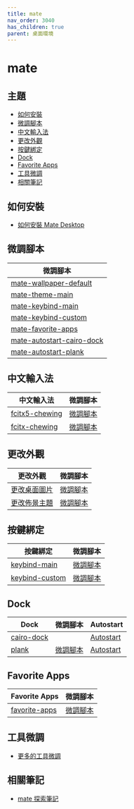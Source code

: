 ```yaml
---
title: mate
nav_order: 3040
has_children: true
parent: 桌面環境
---
```



# mate


## 主題

* [如何安裝](#如何安裝)
* [微調腳本](#微調腳本)
* [中文輸入法](#中文輸入法)
* [更改外觀](#更改外觀)
* [按鍵綁定](#按鍵綁定)
* [Dock](#dock)
* [Favorite Apps](#favorite-apps)
* [工具微調](#工具微調)
* [相關筆記](#相關筆記)


## 如何安裝

* [如何安裝 Mate Desktop](https://samwhelp.github.io/note-about-ubuntu/read/desktop_environment/mate/install.html)


## 微調腳本

| 微調腳本 |
| --- |
| [mate-wallpaper-default](https://github.com/samwhelp/note-about-ubuntu/tree/gh-pages/_demo/adjustment/de/mate/part/mate-wallpaper-default) |
| [mate-theme-main](https://github.com/samwhelp/note-about-ubuntu/tree/gh-pages/_demo/adjustment/de/mate/part/mate-theme-main) |
| [mate-keybind-main](https://github.com/samwhelp/note-about-ubuntu/tree/gh-pages/_demo/adjustment/de/mate/part/mate-keybind-main) |
| [mate-keybind-custom](https://github.com/samwhelp/note-about-ubuntu/tree/gh-pages/_demo/adjustment/de/mate/part/mate-keybind-custom) |
| [mate-favorite-apps](https://github.com/samwhelp/note-about-ubuntu/tree/gh-pages/_demo/adjustment/de/mate/part/mate-favorite-apps) |
| [mate-autostart-cairo-dock](https://github.com/samwhelp/note-about-ubuntu/tree/gh-pages/_demo/adjustment/de/mate/part/mate-autostart-cairo-dock) |
| [mate-autostart-plank](https://github.com/samwhelp/note-about-ubuntu/tree/gh-pages/_demo/adjustment/de/mate/part/mate-autostart-plank) |


## 中文輸入法

| 中文輸入法 | 微調腳本 |
| --- | --- |
| [fcitx5-chewing](https://samwhelp.github.io/note-about-ubuntu/read/subject/im/fcitx5.html) | [微調腳本](https://github.com/samwhelp/note-about-ubuntu/tree/gh-pages/_demo/adjustment/env/im/fcitx5-chewing) |
| [fcitx-chewing](https://samwhelp.github.io/note-about-ubuntu/read/subject/im/fcitx/fcitx-chewing.html) | [微調腳本](https://github.com/samwhelp/note-about-ubuntu/tree/gh-pages/_demo/adjustment/env/im/fcitx-chewing) |


## 更改外觀

| 更改外觀 | 微調腳本 |
| --- | --- |
| [更改桌面圖片](https://samwhelp.github.io/note-about-ubuntu/read/desktop_environment/mate/adjustment/wallpaper.html) | [微調腳本](https://github.com/samwhelp/note-about-ubuntu/tree/gh-pages/_demo/adjustment/de/mate/part/mate-wallpaper-default) |
| [更改佈景主題](https://samwhelp.github.io/note-about-ubuntu/read/desktop_environment/mate/adjustment/theme.html) | [微調腳本](https://github.com/samwhelp/note-about-ubuntu/tree/gh-pages/_demo/adjustment/de/mate/part/mate-theme-main) |


## 按鍵綁定

| 按鍵綁定 | 微調腳本 |
| --- | --- |
| [keybind-main](https://samwhelp.github.io/note-about-ubuntu/read/desktop_environment/mate/adjustment/keybind-main.html) | [微調腳本](https://github.com/samwhelp/note-about-ubuntu/tree/gh-pages/_demo/adjustment/de/mate/part/mate-keybind-main) |
| [keybind-custom](https://samwhelp.github.io/note-about-ubuntu/read/desktop_environment/mate/adjustment/keybind-custom.html) | [微調腳本](https://github.com/samwhelp/note-about-ubuntu/tree/gh-pages/_demo/adjustment/de/mate/part/mate-keybind-custom) |


## Dock

| Dock | 微調腳本 | Autostart |
| --- | --- | --- |
| [cairo-dock](https://samwhelp.github.io/note-about-ubuntu/read/desktop_environment/mate/adjustment/dock-cairo-dock.html) |  | [Autostart](https://github.com/samwhelp/note-about-ubuntu/tree/gh-pages/_demo/adjustment/de/mate/part/mate-autostart-cairo-dock) |
| [plank](https://samwhelp.github.io/note-about-ubuntu/read/desktop_environment/mate/adjustment/dock-plank.html) | [微調腳本](https://github.com/samwhelp/note-about-ubuntu/tree/gh-pages/_demo/adjustment/dock/plank) | [Autostart](https://github.com/samwhelp/note-about-ubuntu/tree/gh-pages/_demo/adjustment/de/mate/part/mate-autostart-plank) |


## Favorite Apps

| Favorite Apps | 微調腳本 |
| --- | --- |
| [favorite-apps](https://samwhelp.github.io/note-about-ubuntu/read/desktop_environment/mate/adjustment/favorite-apps.html) | [微調腳本](https://github.com/samwhelp/note-about-ubuntu/tree/gh-pages/_demo/adjustment/de/mate/part/mate-favorite-apps) |


## 工具微調

* [更多的工具微調](https://samwhelp.github.io/note-about-ubuntu/read/adjustment/tool.html)

## 相關筆記

* [mate 探索筆記](https://samwhelp.github.io/note-about-mate/)
